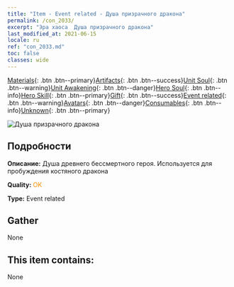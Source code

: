 ```yaml
---
title: "Item - Event related - Душа призрачного дракона"
permalink: /con_2033/
excerpt: "Эра хаоса  Душа призрачного дракона"
last_modified_at: 2021-06-15
locale: ru
ref: "con_2033.md"
toc: false
classes: wide
---
```

 [Materials](/ItemsRU/){: .btn .btn--primary}[Artifacts](/ItemsRU/Artifacts/){: .btn .btn--success}[Unit Soul](/ItemsRU/UnitSoul/){: .btn .btn--warning}[Unit Awakening](/ItemsRU/UnitAwakening/){: .btn .btn--danger}[Hero Soul](/ItemsRU/HeroSoul/){: .btn .btn--info}[Hero Skill](/ItemsRU/HeroSkill/){: .btn .btn--primary}[Gift](/ItemsRU/Gift/){: .btn .btn--success}[Event related](/ItemsRU/Events/){: .btn .btn--warning}[Avatars](/ItemsRU/Avatars/){: .btn .btn--danger}[Consumables](/ItemsRU/Consumables/){: .btn .btn--info}[Unknown](/ItemsRU/Unknown/){: .btn .btn--primary}

 ![Душа призрачного дракона](/images/t/juexing_307.png)

## Подробности
 **Описание:** Душа древнего бессмертного героя. Используется для пробуждения костяного дракона

 **Quality:** <span style="color: #FF8C00">OK</span>

 **Type:** Event related

## Gather

  None

## This item contains:

  None

